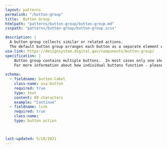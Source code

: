 ```yaml
---
layout: patterns
permalink: "/button-group"
title:  Button Group
htmlpath: "patterns/button-group/button-group.md"
csspath: "patterns/button-group/button-group.scss"

description: |
  A button group collects similar or related actions.
  The default button group arranges each button as a separate element with a gap between them. On mobile devices, the buttons are arranged vertically. 
usa-link: https://designsystem.digital.gov/components/button-group/
specification: | 
    Button group contains multiple buttons.  In most cases only one should be primary. 
    For more information about how individual buttons function - please see [buttons](/button)
  
schema: 
  - fieldname: button-label
    class-name: usa-button
    required: true
    type: text
    content: 80 characters
    example: "Continue"
  - fieldname: link
    required: true
    class-name: 
    type: button action
    


last-updated: 5/18/2021
---
```

<!--- if extra information is needed for this pattern, write here in Markdown. -->
<!--- to learn markdown format go to https://docs.github.com/en/github/writing-on-github/basic-writing-and-formatting-syntax -->


